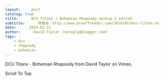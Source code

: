 ```yaml
---
layout:     post
catalog: true
title:      DCU Titans / Bohemian Rhapsody mashup I edited
subtitle:      转载自：http://www.prooffreader.com/2019/02/dcu-titans-bohemian-rhapsody-mashup-i.html
date:      2019-02-11
author:      David Taylor (noreply@blogger.com)
tags:
    - dcu
    - rhapsody
    - bohemian
---
```
















DCU Titans - Bohemian Rhapsody from David Taylor on Vimeo.

































Scroll To Top
